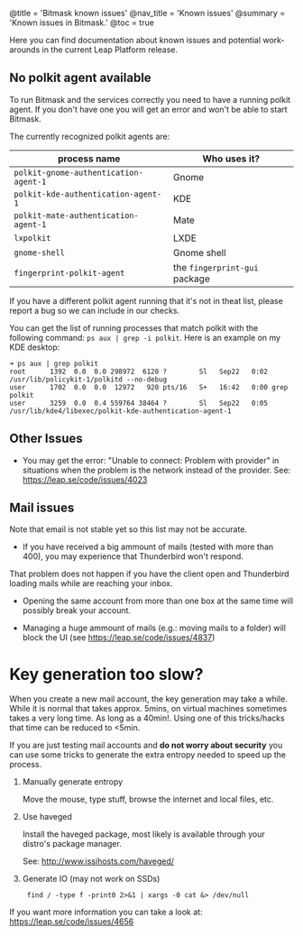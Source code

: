 @title = 'Bitmask known issues'
@nav_title = 'Known issues'
@summary = 'Known issues in Bitmask.'
@toc = true

Here you can find documentation about known issues and potential work-arounds
in the current Leap Platform release.

No polkit agent available
-------------------------

To run Bitmask and the services correctly you need to have a running polkit
agent. If you don't have one you will get an error and won't be able to start
Bitmask.

The currently recognized polkit agents are:

| process name                          | Who uses it?                      |
|---------------------------------------|-----------------------------------|
| `polkit-gnome-authentication-agent-1` | Gnome                             |
| `polkit-kde-authentication-agent-1`   | KDE                               |
| `polkit-mate-authentication-agent-1`  | Mate                              |
| `lxpolkit`                            | LXDE                              |
| `gnome-shell`                         | Gnome shell                       |
| `fingerprint-polkit-agent`            | the `fingerprint-gui` package     |


If you have a different polkit agent running that it's not in theat list,
please report a bug so we can include in our checks.

You can get the list of running processes that match polkit with the following
command: `ps aux | grep -i polkit`.
Here is an example on my KDE desktop:

    ➜ ps aux | grep polkit
    root      1392  0.0  0.0 298972  6120 ?        Sl   Sep22   0:02 /usr/lib/policykit-1/polkitd --no-debug
    user      1702  0.0  0.0  12972   920 pts/16   S+   16:42   0:00 grep polkit
    user      3259  0.0  0.4 559764 38464 ?        Sl   Sep22   0:05 /usr/lib/kde4/libexec/polkit-kde-authentication-agent-1


Other Issues
------------

- You may get the error: "Unable to connect: Problem with provider" in
  situations when the problem is the network instead of the provider.
  See: https://leap.se/code/issues/4023

Mail issues
-----------

Note that email is not stable yet so this list may not be accurate.

- If you have received a big ammount of mails (tested with more than 400), you
  may experience that Thunderbird won't respond.

That problem does not happen if you have the client open and Thunderbird
loading mails while are reaching your inbox.


- Opening the same account from more than one box at the same time will
  possibly break your account.

- Managing a huge ammount of mails (e.g.: moving mails to a folder) will block
  the UI (see https://leap.se/code/issues/4837)


Key generation too slow?
========================

When you create a new mail account, the key generation may take a while. While
it is normal that takes approx. 5mins, on virtual machines sometimes takes a
very long time. As long as a 40min!.
Using one of this tricks/hacks that time can be reduced to <5min.

If you are just testing mail accounts and **do not worry about security** you can
use some tricks to generate the extra entropy needed to speed up the process.

1. Manually generate entropy

    Move the mouse, type stuff, browse the internet and local files, etc.

1. Use haveged

    Install the haveged package, most likely is available through your distro's
    package manager.

    See: http://www.issihosts.com/haveged/

1. Generate IO (may not work on SSDs)

        find / -type f -print0 2>&1 | xargs -0 cat &> /dev/null

If you want more information you can take a look at:
https://leap.se/code/issues/4656
